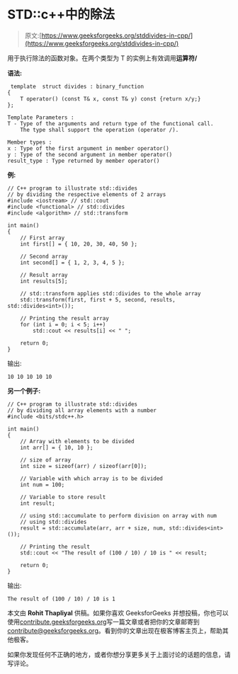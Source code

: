 # STD::c++中的除法

> 原文:[https://www.geeksforgeeks.org/stddivides-in-cpp/](https://www.geeksforgeeks.org/stddivides-in-cpp/)

用于执行除法的函数对象。在两个类型为 T 的实例上有效调用**运算符/**

**语法:**

```
 template  struct divides : binary_function  
{
    T operator() (const T& x, const T& y) const {return x/y;}
};

Template Parameters :
T - Type of the arguments and return type of the functional call.
    The type shall support the operation (operator /).

Member types :
x : Type of the first argument in member operator()
y : Type of the second argument in member operator()
result_type : Type returned by member operator()

```

**例:**

```
// C++ program to illustrate std::divides
// by dividing the respective elements of 2 arrays
#include <iostream> // std::cout
#include <functional> // std::divides
#include <algorithm> // std::transform

int main()
{
    // First array
    int first[] = { 10, 20, 30, 40, 50 };

    // Second array
    int second[] = { 1, 2, 3, 4, 5 };

    // Result array
    int results[5];

    // std::transform applies std::divides to the whole array
    std::transform(first, first + 5, second, results, std::divides<int>());

    // Printing the result array
    for (int i = 0; i < 5; i++)
        std::cout << results[i] << " ";

    return 0;
}
```

输出:

```
10 10 10 10 10
```

**另一个例子:**

```
// C++ program to illustrate std::divides
// by dividing all array elements with a number
#include <bits/stdc++.h>

int main()
{
    // Array with elements to be divided
    int arr[] = { 10, 10 };

    // size of array
    int size = sizeof(arr) / sizeof(arr[0]);

    // Variable with which array is to be divided
    int num = 100;

    // Variable to store result
    int result;

    // using std::accumulate to perform division on array with num
    // using std::divides
    result = std::accumulate(arr, arr + size, num, std::divides<int>());

    // Printing the result
    std::cout << "The result of (100 / 10) / 10 is " << result;

    return 0;
}
```

输出:

```
The result of (100 / 10) / 10 is 1

```

本文由 **Rohit Thapliyal** 供稿。如果你喜欢 GeeksforGeeks 并想投稿，你也可以使用[contribute.geeksforgeeks.org](http://www.contribute.geeksforgeeks.org)写一篇文章或者把你的文章邮寄到 contribute@geeksforgeeks.org。看到你的文章出现在极客博客主页上，帮助其他极客。

如果你发现任何不正确的地方，或者你想分享更多关于上面讨论的话题的信息，请写评论。